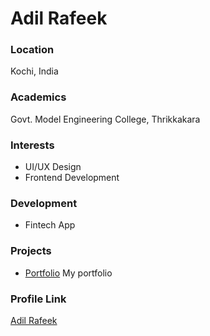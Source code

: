 # Adil Rafeek

### Location

Kochi, India

### Academics

Govt. Model Engineering College, Thrikkakara

### Interests

- UI/UX Design
- Frontend Development 

### Development

- Fintech App

### Projects

- [Portfolio](https://github.com/adilrafeek/adilrafeek.github.io) My portfolio

### Profile Link

[Adil Rafeek](https://github.com/adilrafeek)
